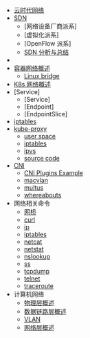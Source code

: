 - [云时代网络](Cloud%20Native%20Network/Cloud-Native-Network.md)
- [SDN](SDN/SDN-definition.md)
  - [网络设备厂商派系]
  - [虚拟化派系]
  - [OpenFlow 派系]
  - [SDN 分析与总结](SDN/SDN-分析与总结.md)
- 
- [容器网络概述](Cloud%20Native%20Network/Docker-容器网络概述.md)
  - [Linux bridge](Linux%20Network/Linux-Bridge.md)
- [K8s 网络概述](Cloud%20Native%20Network/K8s/K8s-网络概述.md)
- [Service]
  - [Service]
  - [Endpoint]
  - [EndpointSlice]
- [iptables](Linux%20Network/iptables.md)
- [kube-proxy](Cloud%20Native%20Network/K8s/kube-proxy/kube-proxy-intro.md)
  - [user space](Cloud%20Native%20Network/K8s/kube-proxy/kube-proxy-user-space.md)
  - [iptables](Cloud%20Native%20Network/K8s/kube-proxy/kube-proxy-iptables.md)
  - [ipvs](Cloud%20Native%20Network/K8s/kube-proxy/kube-proxy-ipvs.md)
  - [source code](Cloud%20Native%20Network/K8s/kube-proxy/kube-proxy-src.md)
- [CNI](Cloud%20Native%20Network/K8s/CNI/cni.md)
  - [CNI Plugins Example](Cloud%20Native%20Network/K8s/CNI/cni-example.md)
  - [macvlan](Cloud%20Native%20Network/K8s/CNI/macvlan.md)
  - [multus](Cloud%20Native%20Network/K8s/CNI/multus.md)
  - [whereabouts](Cloud%20Native%20Network/K8s/CNI/whereabout.md)
- 网络相关命令
  - [网桥](Linux%20Network/Command/cmd-brctl.md)
  - [curl](Linux%20Network/Command/cmd-curl.md)
  - [ip](Linux%20Network/Command/cmd-ip.md)
  - [iptables](Linux%20Network/Command/cmd-iptables.md)
  - [netcat](Linux%20Network/Command/cmd-netcat.md)
  - [netstat](Linux%20Network/Command/cmd-netstat.md)
  - [nslookup](Linux%20Network/Command/cmd-nslookup.md)
  - [ss](Linux%20Network/Command/cmd-ss.md)
  - [tcpdump](Linux%20Network/Command/cmd-tcpdump.md)
  - [telnet](Linux%20Network/Command/cmd-telnet.md)
  - [traceroute](Linux%20Network/Command/cmd-traceroute.md)
- 计算机网络
  - [物理层概述](Computer%20Network/computer-network-physical.md)
  - [数据链路层概述](Computer%20Network/computer-network-data-link.md)
  - [VLAN](Computer%20Network/VLAN.md)
  - [网络层概述](Computer%20Network/computer-network-network.md)